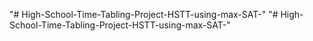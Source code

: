"# High-School-Time-Tabling-Project-HSTT-using-max-SAT-" 
"# High-School-Time-Tabling-Project-HSTT-using-max-SAT-" 

